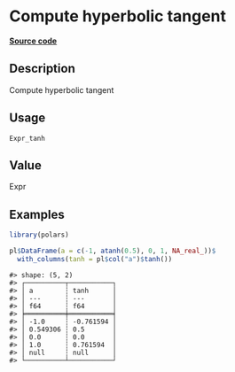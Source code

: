 
# Compute hyperbolic tangent

[**Source code**](https://github.com/pola-rs/r-polars/tree/0580dbe189881934960c63979bf59fc3448a21dc/R/#L)

## Description

Compute hyperbolic tangent

## Usage

<pre><code class='language-R'>Expr_tanh
</code></pre>

## Value

Expr

## Examples

``` r
library(polars)

pl$DataFrame(a = c(-1, atanh(0.5), 0, 1, NA_real_))$
  with_columns(tanh = pl$col("a")$tanh())
```

    #> shape: (5, 2)
    #> ┌──────────┬───────────┐
    #> │ a        ┆ tanh      │
    #> │ ---      ┆ ---       │
    #> │ f64      ┆ f64       │
    #> ╞══════════╪═══════════╡
    #> │ -1.0     ┆ -0.761594 │
    #> │ 0.549306 ┆ 0.5       │
    #> │ 0.0      ┆ 0.0       │
    #> │ 1.0      ┆ 0.761594  │
    #> │ null     ┆ null      │
    #> └──────────┴───────────┘
